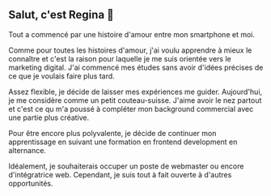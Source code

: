 
## Salut, c'est Regina 👋

Tout a commencé par une histoire d'amour entre mon smartphone et moi.

Comme pour toutes les histoires d'amour, j'ai voulu apprendre à mieux le connaître et c'est la raison pour laquelle je me suis orientée vers le marketing digital. J'ai commencé mes études sans avoir d'idées précises de ce que je voulais faire plus tard. 

Assez flexible, je décide de laisser mes expériences me guider. Aujourd'hui, je me considère comme un petit couteau-suisse. J'aime avoir le nez partout et c'est ce qu m'a poussé à compléter mon background commercial avec une partie plus créative.

Pour être encore plus polyvalente, je décide de continuer mon apprentissage en suivant une formation en frontend development en alternance.

Idéalement, je souhaiterais occuper un poste de webmaster ou encore d'intégratrice web. Cependant, je suis tout à fait ouverte à d'autres opportunités. 


<!--
**reinepoire/reinepoire** is a ✨ _special_ ✨ repository because its `README.md` (this file) appears on your GitHub profile.

Here are some ideas to get you started:

- 🔭 I’m currently working on ...
- 🌱 I’m currently learning ...
- 👯 I’m looking to collaborate on ...
- 🤔 I’m looking for help with ...
- 💬 Ask me about ...
- 📫 How to reach me: ...
- 😄 Pronouns: ...
- ⚡ Fun fact: ...
-->
